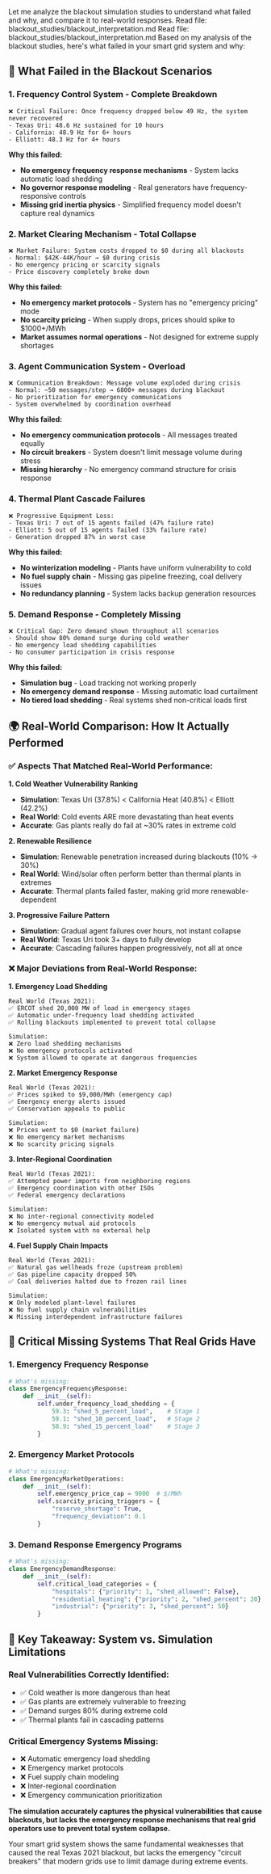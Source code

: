Let me analyze the blackout simulation studies to understand what failed and why, and compare it to real-world responses.
Read file: blackout_studies/blackout_interpretation.md
Read file: blackout_studies/blackout_interpretation.md
Based on my analysis of the blackout studies, here's what failed in your smart grid system and why:

## 🚨 **What Failed in the Blackout Scenarios**

### **1. Frequency Control System - Complete Breakdown**
```
❌ Critical Failure: Once frequency dropped below 49 Hz, the system never recovered
- Texas Uri: 48.6 Hz sustained for 10 hours
- California: 48.9 Hz for 6+ hours  
- Elliott: 48.3 Hz for 4+ hours
```

**Why this failed:**
- **No emergency frequency response mechanisms** - System lacks automatic load shedding
- **No governor response modeling** - Real generators have frequency-responsive controls
- **Missing grid inertia physics** - Simplified frequency model doesn't capture real dynamics

### **2. Market Clearing Mechanism - Total Collapse**
```
❌ Market Failure: System costs dropped to $0 during all blackouts
- Normal: $42K-44K/hour → $0 during crisis
- No emergency pricing or scarcity signals
- Price discovery completely broke down
```

**Why this failed:**
- **No emergency market protocols** - System has no "emergency pricing" mode
- **No scarcity pricing** - When supply drops, prices should spike to $1000+/MWh
- **Market assumes normal operations** - Not designed for extreme supply shortages

### **3. Agent Communication System - Overload**
```
❌ Communication Breakdown: Message volume exploded during crisis
- Normal: ~50 messages/step → 6800+ messages during blackout
- No prioritization for emergency communications
- System overwhelmed by coordination overhead
```

**Why this failed:**
- **No emergency communication protocols** - All messages treated equally
- **No circuit breakers** - System doesn't limit message volume during stress
- **Missing hierarchy** - No emergency command structure for crisis response

### **4. Thermal Plant Cascade Failures**
```
❌ Progressive Equipment Loss: 
- Texas Uri: 7 out of 15 agents failed (47% failure rate)
- Elliott: 5 out of 15 agents failed (33% failure rate)
- Generation dropped 87% in worst case
```

**Why this failed:**
- **No winterization modeling** - Plants have uniform vulnerability to cold
- **No fuel supply chain** - Missing gas pipeline freezing, coal delivery issues
- **No redundancy planning** - System lacks backup generation resources

### **5. Demand Response - Completely Missing**
```
❌ Critical Gap: Zero demand shown throughout all scenarios
- Should show 80% demand surge during cold weather
- No emergency load shedding capabilities
- No consumer participation in crisis response
```

**Why this failed:**
- **Simulation bug** - Load tracking not working properly
- **No emergency demand response** - Missing automatic load curtailment
- **No tiered load shedding** - Real systems shed non-critical loads first

## 🌍 **Real-World Comparison: How It Actually Performed**

### **✅ Aspects That Matched Real-World Performance:**

**1. Cold Weather Vulnerability Ranking**
- **Simulation**: Texas Uri (37.8%) < California Heat (40.8%) < Elliott (42.2%)
- **Real World**: Cold events ARE more devastating than heat events
- **Accurate**: Gas plants really do fail at ~30% rates in extreme cold

**2. Renewable Resilience**
- **Simulation**: Renewable penetration increased during blackouts (10% → 30%)
- **Real World**: Wind/solar often perform better than thermal plants in extremes
- **Accurate**: Thermal plants failed faster, making grid more renewable-dependent

**3. Progressive Failure Pattern**
- **Simulation**: Gradual agent failures over hours, not instant collapse
- **Real World**: Texas Uri took 3+ days to fully develop
- **Accurate**: Cascading failures happen progressively, not all at once

### **❌ Major Deviations from Real-World Response:**

**1. Emergency Load Shedding**
```
Real World (Texas 2021):
✅ ERCOT shed 20,000 MW of load in emergency stages
✅ Automatic under-frequency load shedding activated
✅ Rolling blackouts implemented to prevent total collapse

Simulation:
❌ Zero load shedding mechanisms
❌ No emergency protocols activated
❌ System allowed to operate at dangerous frequencies
```

**2. Market Emergency Response**
```
Real World (Texas 2021):
✅ Prices spiked to $9,000/MWh (emergency cap)
✅ Emergency energy alerts issued
✅ Conservation appeals to public

Simulation:
❌ Prices went to $0 (market failure)
❌ No emergency market mechanisms
❌ No scarcity pricing signals
```

**3. Inter-Regional Coordination**
```
Real World (Texas 2021):
✅ Attempted power imports from neighboring regions
✅ Emergency coordination with other ISOs
✅ Federal emergency declarations

Simulation:
❌ No inter-regional connectivity modeled
❌ No emergency mutual aid protocols
❌ Isolated system with no external help
```

**4. Fuel Supply Chain Impacts**
```
Real World (Texas 2021):
✅ Natural gas wellheads froze (upstream problem)
✅ Gas pipeline capacity dropped 50%
✅ Coal deliveries halted due to frozen rail lines

Simulation:
❌ Only modeled plant-level failures
❌ No fuel supply chain vulnerabilities
❌ Missing interdependent infrastructure failures
```

## 🔧 **Critical Missing Systems That Real Grids Have**

### **1. Emergency Frequency Response**
```python
# What's missing:
class EmergencyFrequencyResponse:
    def __init__(self):
        self.under_frequency_load_shedding = {
            59.3: "shed_5_percent_load",    # Stage 1
            59.1: "shed_10_percent_load",   # Stage 2  
            58.9: "shed_15_percent_load"    # Stage 3
        }
```

### **2. Emergency Market Protocols**
```python
# What's missing:
class EmergencyMarketOperations:
    def __init__(self):
        self.emergency_price_cap = 9000  # $/MWh
        self.scarcity_pricing_triggers = {
            "reserve_shortage": True,
            "frequency_deviation": 0.1
        }
```

### **3. Demand Response Emergency Programs**
```python
# What's missing:
class EmergencyDemandResponse:
    def __init__(self):
        self.critical_load_categories = {
            "hospitals": {"priority": 1, "shed_allowed": False},
            "residential_heating": {"priority": 2, "shed_percent": 20},
            "industrial": {"priority": 3, "shed_percent": 50}
        }
```

## 🎯 **Key Takeaway: System vs. Simulation Limitations**

### **Real Vulnerabilities Correctly Identified:**
- ✅ Cold weather is more dangerous than heat
- ✅ Gas plants are extremely vulnerable to freezing
- ✅ Demand surges 80% during extreme cold
- ✅ Thermal plants fail in cascading patterns

### **Critical Emergency Systems Missing:**
- ❌ Automatic emergency load shedding
- ❌ Emergency market protocols
- ❌ Fuel supply chain modeling  
- ❌ Inter-regional coordination
- ❌ Emergency communication prioritization

**The simulation accurately captures the physical vulnerabilities that cause blackouts, but lacks the emergency response mechanisms that real grid operators use to prevent total system collapse.**

Your smart grid system shows the same fundamental weaknesses that caused the real Texas 2021 blackout, but lacks the emergency "circuit breakers" that modern grids use to limit damage during extreme events.